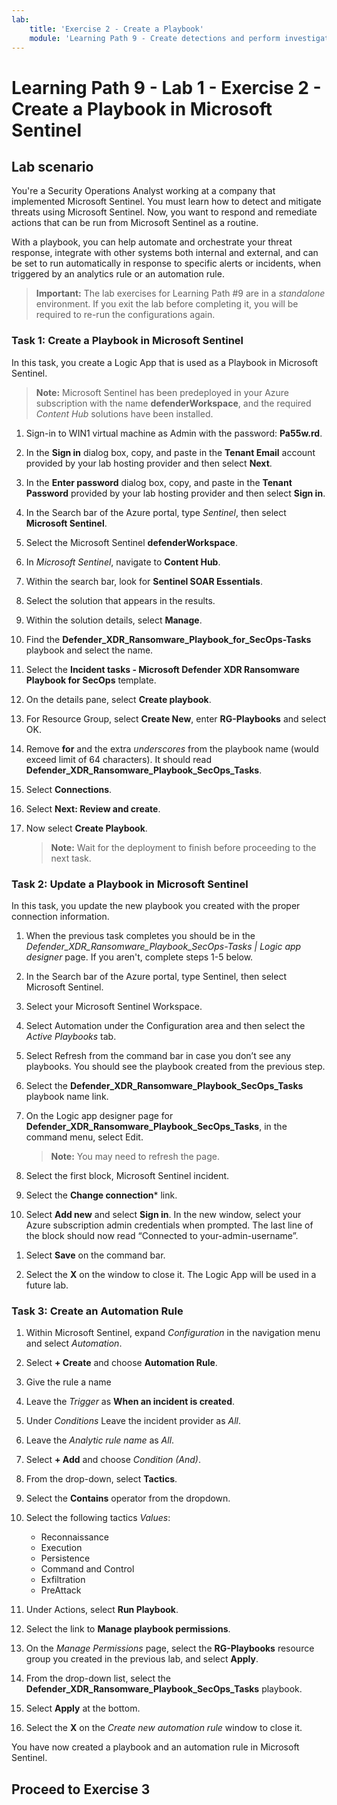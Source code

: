 ```yaml
---
lab:
    title: 'Exercise 2 - Create a Playbook'
    module: 'Learning Path 9 - Create detections and perform investigations using Microsoft Sentinel'
---
```


# Learning Path 9 - Lab 1 - Exercise 2 - Create a Playbook in Microsoft Sentinel

## Lab scenario

You're a Security Operations Analyst working at a company that implemented Microsoft Sentinel. You must learn how to detect and mitigate threats using Microsoft Sentinel. Now, you want to respond and remediate actions that can be run from Microsoft Sentinel as a routine.

With a playbook, you can help automate and orchestrate your threat response, integrate with other systems both internal and external, and can be set to run automatically in response to specific alerts or incidents, when triggered by an analytics rule or an automation rule.

>**Important:** The lab exercises for Learning Path #9 are in a *standalone* environment. If you exit the lab before completing it, you will be required to re-run the configurations again.

### Task 1: Create a Playbook in Microsoft Sentinel

In this task, you create a Logic App that is used as a Playbook in Microsoft Sentinel.

>**Note:** Microsoft Sentinel has been predeployed in your Azure subscription with the name **defenderWorkspace**, and the required *Content Hub* solutions have been installed.

1. Sign-in to WIN1 virtual machine as Admin with the password: **Pa55w.rd**.  

1. In the **Sign in** dialog box, copy, and paste in the **Tenant Email** account provided by your lab hosting provider and then select **Next**.

1. In the **Enter password** dialog box, copy, and paste in the **Tenant Password** provided by your lab hosting provider and then select **Sign in**.

1. In the Search bar of the Azure portal, type *Sentinel*, then select **Microsoft Sentinel**.

1. Select the Microsoft Sentinel **defenderWorkspace**.

1. In *Microsoft Sentinel*, navigate to **Content Hub**.

1. Within the search bar, look for **Sentinel SOAR Essentials**.

1. Select the solution that appears in the results.

1. Within the solution details, select **Manage**.

1. Find the **Defender_XDR_Ransomware_Playbook_for_SecOps-Tasks** playbook and select the name.

1. Select the **Incident tasks - Microsoft Defender XDR Ransomware Playbook for SecOps** template.

1. On the details pane, select **Create playbook**.

1. For Resource Group, select **Create New**, enter **RG-Playbooks** and select OK.

1. Remove  **for** and the extra *underscores* from the playbook name (would exceed limit of 64 characters). It should read **Defender_XDR_Ransomware_Playbook_SecOps_Tasks**.

1. Select **Connections**.

1. Select **Next: Review and create**.

1. Now select **Create Playbook**.

    >**Note:** Wait for the deployment to finish before proceeding to the next task.

### Task 2: Update a Playbook in Microsoft Sentinel

In this task, you update the new playbook you created with the proper connection information.

1. When the previous task completes you should be in the *Defender_XDR_Ransomware_Playbook_SecOps-Tasks | Logic app designer* page. If you aren't, complete steps 1-5 below.

1. In the Search bar of the Azure portal, type Sentinel, then select Microsoft Sentinel.

1. Select your Microsoft Sentinel Workspace.

1. Select Automation under the Configuration area and then select the *Active Playbooks* tab.

1. Select Refresh from the command bar in case you don’t see any playbooks. You should see the playbook created from the previous step.

1. Select the **Defender_XDR_Ransomware_Playbook_SecOps_Tasks** playbook name link.

1. On the Logic app designer page for **Defender_XDR_Ransomware_Playbook_SecOps_Tasks**, in the command menu, select Edit.

    >**Note:** You may need to refresh the page.

1. Select the first block, Microsoft Sentinel incident.

1. Select the **Change connection*** link.

1. Select **Add new** and select **Sign in**. In the new window, select your Azure subscription admin credentials when prompted. The last line of the block should now read “Connected to your-admin-username”.

<!--- 1. Below within the logic split (+ sign), select Add an action to incident.--->

1. Select **Save** on the command bar.

1. Select the **X** on the window to close it. The Logic App will be used in a future lab.

### Task 3: Create an Automation Rule

1. Within Microsoft Sentinel, expand *Configuration* in the navigation menu and select *Automation*.

1. Select **+ Create** and choose **Automation Rule**.

1. Give the rule a name

1. Leave the *Trigger* as **When an incident is created**.

1. Under *Conditions* Leave the incident provider as *All*.

1. Leave the *Analytic rule name* as *All*.

1. Select **+ Add** and choose *Condition (And)*.

1. From the drop-down, select **Tactics**.

1. Select the **Contains** operator from the dropdown.

1. Select the following tactics *Values*:
    - Reconnaissance
    - Execution
    - Persistence
    - Command and Control
    - Exfiltration
    - PreAttack

1. Under Actions, select **Run Playbook**.

1. Select the link to **Manage playbook permissions**.

1. On the *Manage Permissions* page, select the **RG-Playbooks** resource group you created in the previous lab, and select **Apply**.

1. From the drop-down list, select the **Defender_XDR_Ransomware_Playbook_SecOps_Tasks** playbook.

1. Select **Apply** at the bottom.

1. Select the **X** on the *Create new automation rule* window to close it.

You have now created a playbook and an automation rule in Microsoft Sentinel.

## Proceed to Exercise 3
